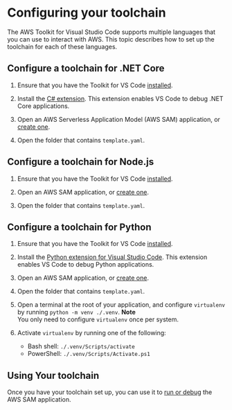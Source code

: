 # Configuring your toolchain<a name="setup-toolchain"></a>

The AWS Toolkit for Visual Studio Code supports multiple languages that you can use to interact with AWS\. This topic describes how to set up the toolchain for each of these languages\.

## Configure a toolchain for \.NET Core<a name="setup-toolchain-for-net"></a>

1. Ensure that you have the Toolkit for VS Code [installed](setup-toolkit.md#setup-install)\.

1. Install the [C\# extension](https://marketplace.visualstudio.com/items?itemName=ms-vscode.csharp)\. This extension enables VS Code to debug \.NET Core applications\.

1. Open an AWS Serverless Application Model \(AWS SAM\) application, or [create one](serverless-apps.md#serverless-apps-create)\.

1. Open the folder that contains `template.yaml`\.

## Configure a toolchain for Node\.js<a name="setup-toolchain-for-node"></a>

1. Ensure that you have the Toolkit for VS Code [installed](setup-toolkit.md#setup-install)\.

1. Open an AWS SAM application, or [create one](serverless-apps.md#serverless-apps-create)\.

1. Open the folder that contains `template.yaml`\.

## Configure a toolchain for Python<a name="setup-toolchain-for-python"></a>

1. Ensure that you have the Toolkit for VS Code [installed](setup-toolkit.md#setup-install)\.

1. Install the [Python extension for Visual Studio Code](https://marketplace.visualstudio.com/items?itemName=ms-python.python)\. This extension enables VS Code to debug Python applications\.

1. Open an AWS SAM application, or [create one](serverless-apps.md#serverless-apps-create)\.

1. Open the folder that contains `template.yaml`\.

1. Open a terminal at the root of your application, and configure `virtualenv` by running `python -m venv ./.venv`\.
**Note**  
You only need to configure `virtualenv` once per system\.

1. Activate `virtualenv` by running one of the following:
   + Bash shell: `./.venv/Scripts/activate`
   + PowerShell: `./.venv/Scripts/Activate.ps1`

## Using Your toolchain<a name="use-toolchain"></a>

Once you have your toolchain set up, you can use it to [run or debug](serverless-apps.md#serverless-apps-debug) the AWS SAM application\.